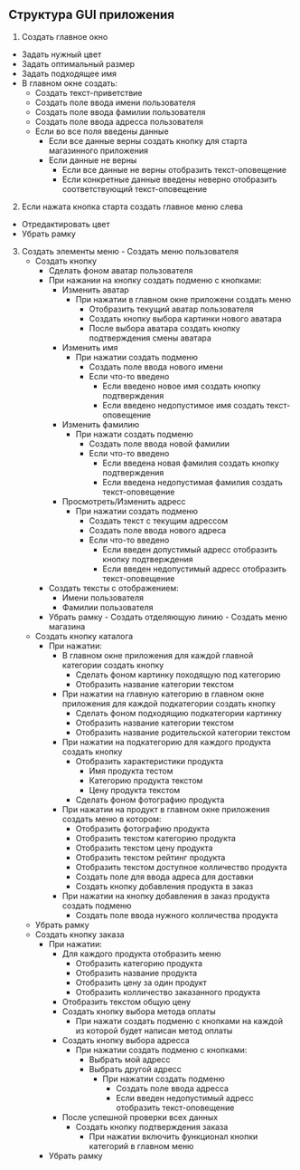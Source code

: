 ## Структура GUI приложения
 
1. Создать главное окно
  - Задать нужный цвет
  - Задать оптимальный размер
  - Задать подходящее имя
  - В главном окне создать:
    - Создать текст-приветствие
    - Создать поле ввода имени пользователя
    - Создать поле ввода фамилии пользователя
    - Создать поле ввода адресса пользователя
    - Если во все поля введены данные
      - Если все данные верны создать кнопку для старта магазинного приложения
      - Если данные не верны
        - Если все данные не верны отобразить текст-оповещение
        - Если конкретные данные введены неверно отобразить соответствующий текст-оповещение
2. Если нажата кнопка старта создать главное меню слева
  - Отредактировать цвет
  - Убрать рамку
  3. Создать элементы меню
    - Создать меню пользователя
      - Создать кнопку
        - Сделать фоном аватар пользователя
        - При нажании на кнопку создать подменю с кнопками:
          - Изменить аватар
            - При нажатии в главном окне приложени создать меню
              - Отобразить текущий аватар пользователя
              - Создать кнопку выбора картинки нового аватара
              - После выбора аватара создать кнопку подтверждения смены аватара
          - Изменить имя
            - При нажатии создать подменю
              - Создать поле ввода нового имени
              - Если что-то введено
                - Если введено новое имя создать кнопку подтверждения
                - Если введено недопустимое имя создать текст-оповещение
          - Изменить фамилию
            - При нажати создать подменю
              - Создать поле ввода новой фамилии
              - Если что-то введено
                - Если введена новая фамилия создать кнопку подтверждения
                - Если введена недопустимая фамилия создать текст-оповещение
          - Просмотреть/Изменить адресс
            - При нажатии создать подменю
              - Создать текст с текущим адрессом
              - Создать поле ввода нового адреса
              - Если что-то введено
                - Если введен допустимый адресс отобразить кнопку подтверждения
                - Если введен недопустимый адресс отобразить текст-оповещение
        - Создать тексты с отображением:
          - Имени пользователя
          - Фамилии пользователя
        - Убрать рамку
    - Создать отделяющую линию
    - Создать меню магазина
      - Создать кнопку каталога
        - При нажатии:
          - В главном окне приложения для каждой главной категории создать кнопку
            - Сделать фоном картинку походящую под категорию
            - Отобразить название категории текстом
          - При нажатии на главную категорию в главном окне приложения для каждой подкатегории создать кнопку
            - Сделать фоном подходящию подкатегории картинку
            - Отобразить название категории текстом
            - Отобразить название родительской категории текстом
          - При нажатии на подкатегорию для каждого продукта создать кнопку
            - Отобразить характеристики продукта
              - Имя продукта тестом
              - Категорию продукта текстом
              - Цену продукта текстом
            - Сделать фоном фотографию продукта
          - При нажатии на продукт в главном окне приложения создать меню в котором:
            - Отобразить фотографию продукта
            - Отобразить текстом категорию продукта
            - Отобразить текстом цену продукта
            - Отобразить текстом рейтинг продукта
            - Отобразить текстом доступное колличество продукта
            - Создать поле для ввода адреса для доставки
            - Создать кнопку добавления продукта в заказ
          - При нажатии на кнопку добавления в заказ продукта создать подменю
            - Создать поле ввода нужного колличества продукта
      - Убрать рамку
      - Создать кнопку заказа
        - При нажатии:
          - Для каждого продукта отобразить меню
            - Отобразить категорию продукта
            - Отобразить название продукта
            - Отобразить цену за один продукт
            - Отобразить колличество заказанного продукта
          - Отобразить текстом общую цену
          - Создать кнопку выбора метода оплаты
            - При нажати создать подменю с кнопками на каждой из которой будет написан метод оплаты
          - Создать кнопку выбора адресса
            - При нажатии создать подменю с кнопками:
              - Выбрать мой адресс
              - Выбрать другой адресс
                - При нажатии создать подменю
                  - Создать поле ввода адресса
                  - Если введен недопустимый адресс отобразить текст-оповещение
          - После успешной проверки всех данных
            - Создать кнопку подтверждения заказа
              - При нажатии включить функционал кнопки категорий в главном меню
        - Убрать рамку
